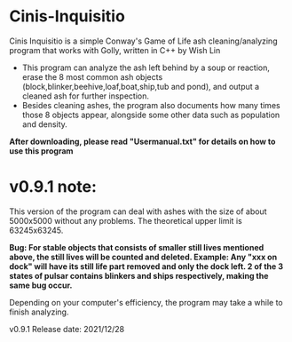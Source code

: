 # Cinis-Inquisitio

Cinis Inquisitio is a simple Conway's Game of Life ash cleaning/analyzing program that works with Golly, written in C++ by Wish Lin

- This program can analyze the ash left behind by a soup or reaction, erase the 8 most common ash objects (block,blinker,beehive,loaf,boat,ship,tub and pond), and output a cleaned ash for further inspection.
- Besides cleaning ashes, the program also documents how many times those 8 objects appear, alongside some other data such as population and density.

**After downloading, please read "Usermanual.txt" for details on how to use this program**


# v0.9.1 note: 

This version of the program can deal with ashes with the size of about 5000x5000 without any problems. The theoretical upper limit is 63245x63245.

**Bug: For stable objects that consists of smaller still lives mentioned above, the still lives will be counted and deleted. Example: Any "xxx on dock" will have its still life part removed and only the dock left. 2 of the 3 states of pulsar contains blinkers and ships respectively, making the same bug occur.**

Depending on your computer's efficiency, the program may take a while to finish analyzing.

v0.9.1 Release date: 2021/12/28
